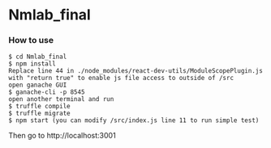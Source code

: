 # Nmlab_final

### How to use
```
$ cd Nmlab_final
$ npm install
Replace line 44 in ./node_modules/react-dev-utils/ModuleScopePlugin.js with "return true" to enable js file access to outside of /src
open ganache GUI
$ ganache-cli -p 8545
open another terminal and run 
$ truffle compile
$ truffle migrate
$ npm start (you can modify /src/index.js line 11 to run simple test)
```

Then go to http://localhost:3001

